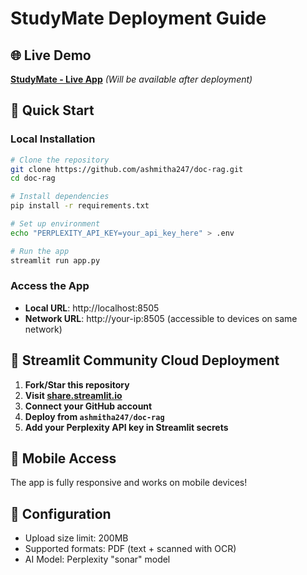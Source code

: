 # StudyMate Deployment Guide

## 🌐 Live Demo
**[StudyMate - Live App](https://studymate-rag.streamlit.app)** *(Will be available after deployment)*

## 🚀 Quick Start

### Local Installation
```bash
# Clone the repository
git clone https://github.com/ashmitha247/doc-rag.git
cd doc-rag

# Install dependencies
pip install -r requirements.txt

# Set up environment
echo "PERPLEXITY_API_KEY=your_api_key_here" > .env

# Run the app
streamlit run app.py
```

### Access the App
- **Local URL**: http://localhost:8505
- **Network URL**: http://your-ip:8505 (accessible to devices on same network)

## 🌟 Streamlit Community Cloud Deployment

1. **Fork/Star this repository**
2. **Visit [share.streamlit.io](https://share.streamlit.io)**
3. **Connect your GitHub account**
4. **Deploy from `ashmitha247/doc-rag`**
5. **Add your Perplexity API key in Streamlit secrets**

## 📱 Mobile Access
The app is fully responsive and works on mobile devices!

## 🔧 Configuration
- Upload size limit: 200MB
- Supported formats: PDF (text + scanned with OCR)
- AI Model: Perplexity "sonar" model
